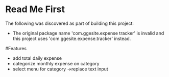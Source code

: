 # Read Me First

The following was discovered as part of building this project:

- The original package name 'com.ggesite.expense tracker' is invalid and this project uses 'com.ggesite.expense.tracker' instead.

#Features

- add total daily expense
- categorize monthly expense on category
- select menu for category ->replace text input
